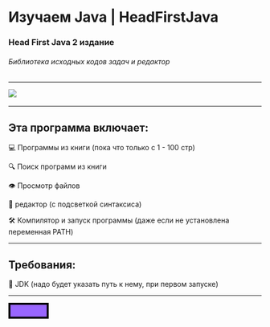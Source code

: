 # Изучаем Java | HeadFirstJava
### Head First Java 2 издание 
###### Библиотека исходных кодов задач и редактор
***
![](https://repository-images.githubusercontent.com/327600546/86179900-51c6-11eb-8f15-10674ed675c3)
***
## Эта программа включает:
💻 Программы из книги (пока что только с 1 - 100 стр)

🔍 Поиск программ из книги 

👁 Просмотр файлов

📝 редактор (с подсветкой синтаксиса)

🛠 Компилятор и запуск программы (даже если не установлена переменная PATH)

***
## Требования:
🧰 JDK (надо будет указать путь к нему, при первом запуске)

***
![](https://raw.githubusercontent.com/Agzam4/HeadFirstJava-Library_And_Editor/dbb6afccb85bce4f9ed40fcb64bafce46255a898/Headfirstjava/l.svg)
